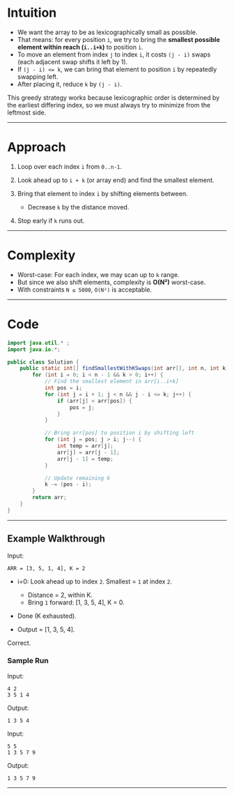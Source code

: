 # Intuition

* We want the array to be as lexicographically small as possible.
* That means: for every position `i`, we try to bring the **smallest possible element within reach (`i..i+k`)** to position `i`.
* To move an element from index `j` to index `i`, it costs `(j - i)` swaps (each adjacent swap shifts it left by 1).
* If `(j - i) <= k`, we can bring that element to position `i` by repeatedly swapping left.
* After placing it, reduce `k` by `(j - i)`.

This greedy strategy works because lexicographic order is determined by the earliest differing index, so we must always try to minimize from the leftmost side.

---

# Approach

1. Loop over each index `i` from `0..n-1`.
2. Look ahead up to `i + k` (or array end) and find the smallest element.
3. Bring that element to index `i` by shifting elements between.

   * Decrease `k` by the distance moved.
4. Stop early if `k` runs out.

---

# Complexity

* Worst-case: For each index, we may scan up to `k` range.
* But since we also shift elements, complexity is **O(N²)** worst-case.
* With constraints `N ≤ 5000`, `O(N²)` is acceptable.

---

# Code

```java
import java.util.* ;
import java.io.*; 

public class Solution {
    public static int[] findSmallestWithKSwaps(int arr[], int n, int k) {
        for (int i = 0; i < n - 1 && k > 0; i++) {
            // Find the smallest element in arr[i..i+k]
            int pos = i;
            for (int j = i + 1; j < n && j - i <= k; j++) {
                if (arr[j] < arr[pos]) {
                    pos = j;
                }
            }

            // Bring arr[pos] to position i by shifting left
            for (int j = pos; j > i; j--) {
                int temp = arr[j];
                arr[j] = arr[j - 1];
                arr[j - 1] = temp;
            }

            // Update remaining k
            k -= (pos - i);
        }
        return arr;
    }
}
```

---
## Example Walkthrough

Input:

```
ARR = [3, 5, 1, 4], K = 2
```

* i=0: Look ahead up to index `2`. Smallest = `1` at index `2`.

  * Distance = 2, within K.
  * Bring `1` forward: \[1, 3, 5, 4], K = 0.
* Done (K exhausted).
* Output = \[1, 3, 5, 4].

Correct.
### Sample Run

Input:

```
4 2
3 5 1 4
```

Output:

```
1 3 5 4
```

Input:

```
5 5
1 3 5 7 9
```

Output:

```
1 3 5 7 9
```

---
